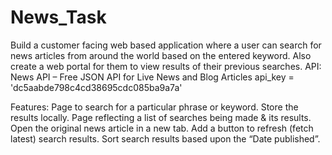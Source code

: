 # News_Task
Build a customer facing web based application where a user can search for news articles from around the world based on the entered keyword. 
Also create a web portal for them to view results of their previous searches.
API: News API – Free JSON API for Live News and Blog Articles
api_key = 'dc5aabde798c4cd38695cdc085ba9a7a'

Features: 
Page to search for a particular phrase or keyword. Store the results locally.
Page reflecting a list of searches being made & its results. Open the original news article in a new tab.
Add a button to refresh (fetch latest) search results.
Sort search results based upon the “Date published”.
